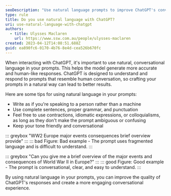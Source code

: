 ```yaml
---
seoDescription: "Use natural language prompts to improve ChatGPT's conversational responses and get accurate answers."
type: rule
title: Do you use natural language with ChatGPT?
uri: use-natural-language-with-chatgpt
authors:
  - title: Ulysses Maclaren
    url: https://www.ssw.com.au/people/ulysses-maclaren
created: 2023-04-12T14:08:51.688Z
guid: ea890fc6-0170-4b76-8e4d-cea526b670fc
---
```

When interacting with ChatGPT, it's important to use natural, conversational language in your prompts. This helps the model generate more accurate and human-like responses. ChatGPT is designed to understand and respond to prompts that resemble human conversation, so crafting your prompts in a natural way can lead to better results.

<!--endintro-->

Here are some tips for using natural language in your prompts:

* Write as if you're speaking to a person rather than a machine
* Use complete sentences, proper grammar, and punctuation
* Feel free to use contractions, idiomatic expressions, or colloquialisms, as long as they don't make the prompt ambiguous or confusing
* Keep your tone friendly and conversational

::: greybox
"WW2 Europe major events consequences brief overview provide"
:::
::: bad
Figure: Bad example - The prompt uses fragmented language and is difficult to understand.
:::

::: greybox
"Can you give me a brief overview of the major events and consequences of World War II in Europe?"
:::
::: good
Figure: Good example - The prompt is conversational, clear, and easy to understand.
:::

By using natural language in your prompts, you can improve the quality of ChatGPT's responses and create a more engaging conversational experience.
